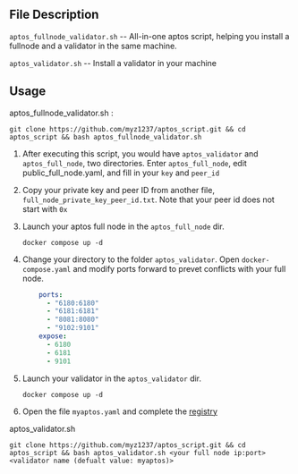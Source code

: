 ## File Description

`aptos_fullnode_validator.sh` -- All-in-one aptos script, helping you install a fullnode and a validator in the same machine.

`aptos_validator.sh` -- Install a validator in your machine

## Usage

aptos_fullnode_validator.sh :

```
git clone https://github.com/myz1237/aptos_script.git && cd aptos_script && bash aptos_fullnode_validator.sh
```

1. After executing this script, you would have `aptos_validator` and `aptos_full_node`, two directories. Enter `aptos_full_node`, edit public_full_node.yaml, and fill in your `key` and `peer_id`

2. Copy your private key and peer ID from another file, `full_node_private_key_peer_id.txt`. Note that your peer id does not start with `0x`

3. Launch your aptos full node in the `aptos_full_node` dir.

   ```
   docker compose up -d
   ```

4. Change your directory to the folder `aptos_validator`. Open `docker-compose.yaml` and modify ports forward to prevet conflicts with your full node.

   ```yaml
       ports:
         - "6180:6180"
         - "6181:6181"
         - "8081:8080"
         - "9102:9101"
       expose:
         - 6180
         - 6181
         - 9101	
   ```

5. Launch your validator in the `aptos_validator` dir.

   ```
   docker compose up -d
   ```

6. Open the file `myaptos.yaml` and complete the [registry](https://community.aptoslabs.com/it1)

aptos_validator.sh

```
git clone https://github.com/myz1237/aptos_script.git && cd aptos_script && bash aptos_validator.sh <your full node ip:port> <validator name (defualt value: myaptos)>
```

